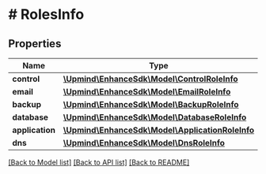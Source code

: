 # # RolesInfo

## Properties

Name | Type | Description | Notes
------------ | ------------- | ------------- | -------------
**control** | [**\Upmind\EnhanceSdk\Model\ControlRoleInfo**](ControlRoleInfo.md) |  | [optional]
**email** | [**\Upmind\EnhanceSdk\Model\EmailRoleInfo**](EmailRoleInfo.md) |  | [optional]
**backup** | [**\Upmind\EnhanceSdk\Model\BackupRoleInfo**](BackupRoleInfo.md) |  | [optional]
**database** | [**\Upmind\EnhanceSdk\Model\DatabaseRoleInfo**](DatabaseRoleInfo.md) |  | [optional]
**application** | [**\Upmind\EnhanceSdk\Model\ApplicationRoleInfo**](ApplicationRoleInfo.md) |  | [optional]
**dns** | [**\Upmind\EnhanceSdk\Model\DnsRoleInfo**](DnsRoleInfo.md) |  | [optional]

[[Back to Model list]](../../README.md#models) [[Back to API list]](../../README.md#endpoints) [[Back to README]](../../README.md)
